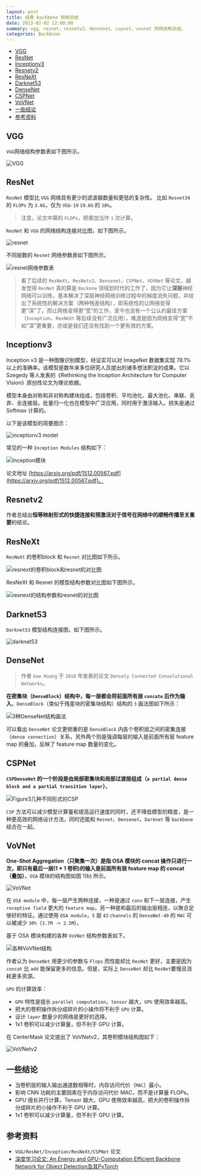 ```yaml
---
layout: post
title: 经典 backbone 网络总结
date: 2023-02-02 12:00:00
summary: vgg、resnet、resnetv2、densenet、cspnet、vovnet 网络结构总结。
categories: Backbone
---
```


- [VGG](#vgg)
- [ResNet](#resnet)
- [Inceptionv3](#inceptionv3)
- [Resnetv2](#resnetv2)
- [ResNeXt](#resnext)
- [Darknet53](#darknet53)
- [DenseNet](#densenet)
- [CSPNet](#cspnet)
- [VoVNet](#vovnet)
- [一些结论](#一些结论)
- [参考资料](#参考资料)

## VGG

`VGG`网络结构参数表如下图所示。

![VGG](../images/backbone/VGG.png)

## ResNet

`ResNet` 模型比 `VGG` 网络具有更少的滤波器数量和更低的复杂性。 比如 `Resnet34` 的 `FLOPs` 为 `3.6G`，仅为 `VGG-19` `19.6G` 的 `18%`。
> 注意，论文中算的 `FLOPs`，把乘加当作 `1` 次计算。

`ResNet` 和 `VGG` 的网络结构连接对比图，如下图所示。

![resnet](../images/backbone/resnet.png)

不同层数的 `Resnet` 网络参数表如下图所示。

![resnet网络参数表](../images/backbone/resnet网络参数表.png)

> 看了后续的 `ResNeXt`、`ResNetv2`、`Densenet`、`CSPNet`、`VOVNet` 等论文，越发觉得 `ResNet` 真的算是 `Backone` 领域划时代的工作了，因为它让**深层**神经网络可以训练，基本解决了深层神经网络训练过程中的梯度消失问题，并给出了系统性的解决方案（两种残差结构），即系统性的让网络变得更“深”了。而让网络变得更“宽”的工作，至今也没有一个公认的最佳方案（`Inception`、`ResNeXt` 等后续没有广泛应用），难道是因为网络变得“宽”不如“深”更重要，亦或是我们还没有找到一个更有效的方案。

## Inceptionv3

Inception v3 是一种图像识别模型，经证实可以对 ImageNet 数据集实现 78.1% 以上的准确率。该模型是数年来多位研究人员提出的诸多想法积淀的成果。它以 Szegedy 等人发表的《Rethinking the Inception Architecture for Computer Vision》原创性论文为理论依据。

模型本身由对称和非对称构建块组成，包括卷积、平均池化、最大池化、串联、丢弃、全连接层。批量归一化也在模型中广泛应用，同时用于激活输入。损失是通过 Softmax 计算的。

以下是该模型的简要图示：

![inceptionv3 model](../images/backbone/inceptionv3onc--oview.png)

常见的一种 `Inception Modules` 结构如下：

![Inception模块](../images/backbone/Inception模块.jpg)

论文地址 [https://arxiv.org/pdf/1512.00567.pdf](https://arxiv.org/pdf/1512.00567.pdf)。
## Resnetv2

作者总结出**恒等映射形式的快捷连接和预激活对于信号在网络中的顺畅传播至关重要**的结论。

## ResNeXt

`ResNeXt` 的卷积block 和 `Resnet` 对比图如下所示。

![resnext的卷积block和resnet的对比图](../images/backbone/resnext的卷积block和resnet的对比图.png)

ResNeXt 和 Resnet 的模型结构参数对比图如下图所示。

![resnext的结构参数和resnet的对比图](../images/backbone/resnext的结构参数和resnet的对比图.png)

## Darknet53

`Darknet53` 模型结构连接图，如下图所示。

![darknet53](../images/backbone/darknet53.png)

## DenseNet

> 作者 `Gao Huang` 于 `2018` 年发表的论文 `Densely Connected Convolutional Networks`。

**在密集块（`DenseBlock`）结构中，每一层都会将前面所有层 `concate` 后作为输入**。`DenseBlock`（类似于残差块的密集块结构）结构的 `3` 画法图如下所示：

![3种DenseNet结构画法](../images/backbone/3种DenseNet结构画法.png)

可以看出 `DenseNet` 论文更侧重的是 `DenseBlock` 内各个卷积层之间的密集连接（`dense connection`）关系，另外两个则是强调每层的输入是前面所有层 feature map 的叠加，反映了 feature map 数量的变化。

## CSPNet

**`CSPDenseNet` 的一个阶段是由局部密集块和局部过渡层组成（`a partial dense block and a partial transition layer`）**。

![Figure3几种不同形式的CSP](../images/backbone/Figure3几种不同形式的CSP.png)

`CSP` 方法可以减少模型计算量和提高运行速度的同时，还不降低模型的精度，是一种更高效的网络设计方法，同时还能和 `Resnet`、`Densenet`、`Darknet` 等 `backbone` 结合在一起。

## VoVNet

**One-Shot Aggregation（只聚集一次）是指 OSA 模块的 concat 操作只进行一次，即只有最后一层($1\times 1$ 卷积)的输入是前面所有层 feature map 的 concat（叠加）**。`OSA` 模块的结构图如图 1(b) 所示。

![VoVNet](../images/backbone/VoVNet.png)

在 `OSA module` 中，每一层产生两种连接，一种是通过 `conv` 和下一层连接，产生 `receptive field` 更大的 `feature map`，另一种是和最后的输出层相连，以聚合足够好的特征。通过使用 `OSA module`，`5` 层 `43` `channels` 的 `DenseNet-40` 的 `MAC` 可以被减少 `30%`（`3.7M -> 2.5M`）。

基于 OSA 模块构建的各种 `VoVNet` 结构参数表如下。

![各种VoVNet结构](../images/backbone/各种VoVNet结构.png)

作者认为 `DenseNet` 用更少的参数与 `Flops` 而性能却比 `ResNet` 更好，主要是因为`concat` 比 `add` 能保留更多的信息。但是，实际上 `DenseNet` 却比 `ResNet`要慢且消耗更多资源。

`GPU` 的计算效率：

- `GPU` 特性是擅长 `parallel computation`，`tensor` 越大，`GPU` 使用效率越高。
- 把大的卷积操作拆分成碎片的小操作将不利于 `GPU` 计算。
- 设计 `layer` 数量少的网络是更好的选择。
- 1x1 卷积可以减少计算量，但不利于 GPU 计算。

在 CenterMask 论文提出了 VoVNetv2，其卷积模块结构图如下：

![VoVNetv2](../images/backbone/VoVNetv2.png)

## 一些结论

- 当卷积层的输入输出通道数相等时，内存访问代价（`MAC`）最小。
- 影响 CNN 功耗的主要因素在于内存访问代价 MAC，而不是计算量 FLOPs。
- GPU 擅长并行计算，Tensor 越大，GPU 使用效率越高，把大的卷积操作拆分成碎片的小操作不利于 GPU 计算。
- 1x1 卷积可以减少计算量，但不利于 GPU 计算。

## 参考资料

+ `VGG/ResNet/Inception/ResNeXt/CSPNet` 论文
+ [深度学习论文: An Energy and GPU-Computation Efficient Backbone Network for Object Detection及其PyTorch](https://blog.csdn.net/shanglianlm/article/details/106482678)